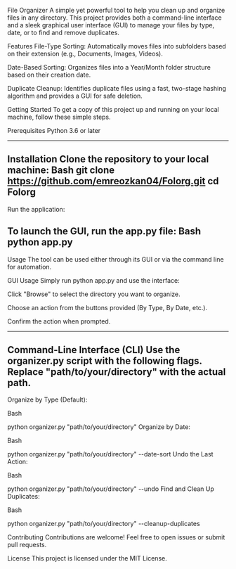 File Organizer
A simple yet powerful tool to help you clean up and organize files in any directory. This project provides both a command-line interface and a sleek graphical user interface (GUI) to manage your files by type, date, or to find and remove duplicates.

Features
File-Type Sorting: Automatically moves files into subfolders based on their extension (e.g., Documents, Images, Videos).

Date-Based Sorting: Organizes files into a Year/Month folder structure based on their creation date.

Duplicate Cleanup: Identifies duplicate files using a fast, two-stage hashing algorithm and provides a GUI for safe deletion.

Getting Started
To get a copy of this project up and running on your local machine, follow these simple steps.

Prerequisites
Python 3.6 or later

----------------
Installation
Clone the repository to your local machine:
Bash
git clone https://github.com/emreozkan04/Folorg.git
cd Folorg
----------------
Run the application:

To launch the GUI, run the app.py file:
Bash
python app.py
----------------

Usage
The tool can be used either through its GUI or via the command line for automation.

GUI Usage
Simply run python app.py and use the interface:

Click "Browse" to select the directory you want to organize.

Choose an action from the buttons provided (By Type, By Date, etc.).

Confirm the action when prompted.

----------------
Command-Line Interface (CLI)
Use the organizer.py script with the following flags. Replace "path/to/your/directory" with the actual path.
----------------

Organize by Type (Default):

Bash

python organizer.py "path/to/your/directory"
Organize by Date:

Bash

python organizer.py "path/to/your/directory" --date-sort
Undo the Last Action:

Bash

python organizer.py "path/to/your/directory" --undo
Find and Clean Up Duplicates:

Bash

python organizer.py "path/to/your/directory" --cleanup-duplicates

Contributing
Contributions are welcome! Feel free to open issues or submit pull requests.

License
This project is licensed under the MIT License.
